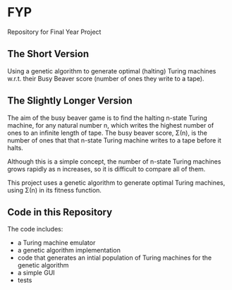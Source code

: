 # FYP
Repository for Final Year Project


## The Short Version
Using a genetic algorithm to generate optimal (halting) Turing machines w.r.t. their Busy Beaver score (number of ones they write to a tape).

## The Slightly Longer Version
The aim of the busy beaver game is to find the halting n-state Turing machine, for any natural number n, which writes the highest number of ones to an infinite length of tape.
The busy beaver score,  Σ(n), is the number of ones that that n-state Turing machine writes to a tape before it halts.

Although this is a simple concept, the number of n-state Turing machines
grows rapidly as n increases, so it is difficult to compare all of them.

This project uses a genetic algorithm to generate optimal Turing machines, using Σ(n) in its fitness function. 



## Code in this Repository

The code includes:
- a Turing machine emulator
- a genetic algorithm implementation
- code that generates an intial population of Turing machines for the genetic algorithm
- a simple GUI
- tests
